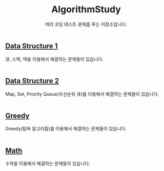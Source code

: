 <div align="center">

# AlgorithmStudy

여러 코딩 테스트 문제를 푸는 저장소입니다.
<br><br>
</div>

## [Data Structure 1](https://github.com/minyoung529/AlgorithmStudy/blob/main/DataStructure1/README.md)

큐, 스택, 덱을 이용해서 해결하는 문제들이 있습니다.<br><br>


## [Data Structure 2](https://github.com/minyoung529/AlgorithmStudy/blob/main/DataStructure2/README.md)

Map, Set, Priority Queue(우선순위 큐)를 이용해서 해결하는 문제들이 있습니다.<br><br>


## [Greedy](https://github.com/minyoung529/AlgorithmStudy/blob/main/Greedy/README.md)

Greedy(탐욕 알고리즘)를 이용해서 해결하는 문제들이 있습니다.<br><br>


## [Math](https://github.com/minyoung529/AlgorithmStudy/blob/main/Math/README.md)

수학을 이용해서 해결하는 문제들이 있습니다.<br><br>
